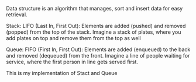Data structure is an algorithm that manages, sort and insert data for easy retrieval.

Stack:
LIFO (Last In, First Out): Elements are added (pushed) and removed (popped) from the top of the stack. Imagine a stack of plates, where you add plates on top and remove them from the top as well

Queue:
FIFO (First In, First Out): Elements are added (enqueued) to the back and removed (dequeued) from the front. Imagine a line of people waiting for service, where the first person in line gets served first.

This is my implementation of Stact and Queue